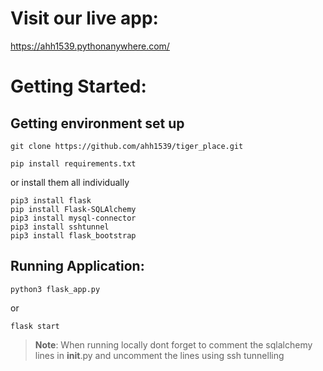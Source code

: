 # Visit our live app:
<https://ahh1539.pythonanywhere.com/>
# Getting Started:

## Getting environment set up
```
git clone https://github.com/ahh1539/tiger_place.git
```
```
pip install requirements.txt
```
or install them all individually
```
pip3 install flask
pip install Flask-SQLAlchemy
pip3 install mysql-connector
pip3 install sshtunnel
pip3 install flask_bootstrap
```
## Running Application:
```
python3 flask_app.py
```
or
```
flask start
```


> **Note**: When running locally dont forget to comment the sqlalchemy lines in __init__.py and uncomment the lines using ssh tunnelling

